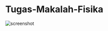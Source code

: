 # Tugas-Makalah-Fisika
![screenshot](https://github.com/user-attachments/assets/31487448-9395-4176-bd05-71a2ac1dba2a)
